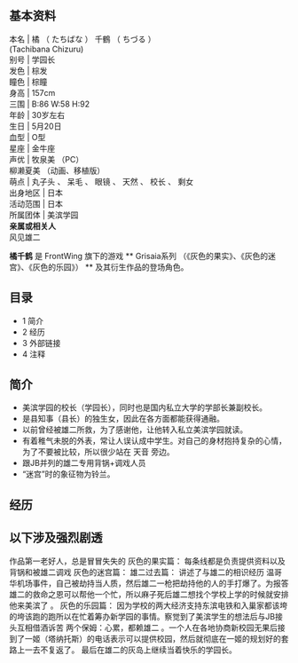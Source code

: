 **基本资料**  
---  
本名  |  橘  （  たちばな  ）  千鶴  （  ちづる  ）    
(Tachibana Chizuru)  
别号  |  学园长   
发色  |  棕发   
瞳色  |  棕瞳   
身高  |  157cm   
三围  |  B:86 W:58 H:92   
年龄  |  30岁左右   
生日  |  5月20日   
血型  |  O型   
星座  |  金牛座   
声优  |  牧泉美  （PC）   
柳濑夏美  （动画、移植版）  
萌点  |  丸子头  、  呆毛  、  眼镜  、  天然  、  校长  、  剩女   
出身地区  |  日本   
活动范围  |  日本   
所属团体  |  美滨学园   
**亲属或相关人**  
风见雄二  
  
**橘千鹤** 是  FrontWing  旗下的游戏 ** Grisaia系列  （《灰色的果实》、《灰色的迷宫》、《灰色的乐园》） **
及其衍生作品的登场角色。

##  目录

  * 1  简介 
  * 2  经历 
  * 3  外部链接 
  * 4  注释 

##  简介

  * 美滨学园的校长（学园长），同时也是国内私立大学的学部长兼副校长。 
  * 是县知事（县长）的独生女，因此在各方面都能获得通融。 
  * 以前曾经被雄二所救，为了感谢他，让他转入私立美滨学园就读。 
  * 有着稚气未脱的外表，常让人误认成中学生。对自己的身材抱持复杂的心情，为了不要被比较，所以很少站在  天音  旁边。 
  * 跟JB并列的雄二专用背锅+调戏人员 
  * “迷宫”时的象征物为铃兰。 

##  经历

以下涉及强烈剧透  
---  
作品第一老好人，总是冒冒失失的  灰色的果实篇：  每条线都是负责提供资料以及背锅和被雄二调戏  灰色的迷宫篇：  雄二过去篇：  讲述了与雄二的相识经历
温哥华机场事件，自己被劫持当人质，然后雄二一枪把劫持他的人的手打爆了。为报答雄二的救命之恩可以帮他一个忙，所以麻子死后雄二想找个学校上学的时候就安排他来美滨了
。  灰色的乐园篇：  因为学校的两大经济支持东滨电铁和入巢家都该垮的垮该跑的跑所以在忙着筹办新学园的事情。察觉到了美滨学生的想法后与JB接头互相借酒诉苦
两个保姆：心累，都赖雄二  。一个人在各地协商新校园无果后接到了一姬（塔纳托斯）的电话表示可以提供校园，然后就彻底在一姬的规划好的套路上一去不复返了。
最后在雄二的灰岛上继续当着快乐的学园长。  
  